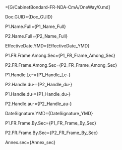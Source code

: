 =[G/CabinetBondard-FR-NDA-CmA/OneWay/0.md]

Doc.GUID={Doc_GUID}

P1.Name.Full={P1_Name_Full}

P2.Name.Full={P2_Name_Full}

EffectiveDate.YMD={EffectiveDate_YMD}

P1.FR.Frame.Among.Sec={P1_FR_Frame_Among_Sec}

P2.FR.Frame.Among.Sec={P2_FR_Frame_Among_Sec}

P1.Handle.Le-={P1_Handle_Le-}

P2.Handle.du-={P2_Handle_du-}

P1.Handle.du-={P1_Handle_du-}

P2.Handle.au-={P2_Handle_au-}

DateSignature.YMD={DateSignature_YMD}

P1.FR.Frame.By.Sec={P1_FR_Frame_By_Sec}

P2.FR.Frame.By.Sec={P2_FR_Frame_By_Sec}

Annex.sec={Annex_sec}